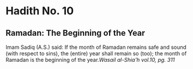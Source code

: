 Hadith No. 10
=============

Ramadan: The Beginning of the Year
----------------------------------

Imam Sadiq (A.S.) said: If the month of Ramadan remains safe and sound
(with respect to sins), the (entire) year shall remain so (too); the
month of Ramadan is the beginning of the year.*Wasail al-Shia'h vol.10,
pg. 311*


